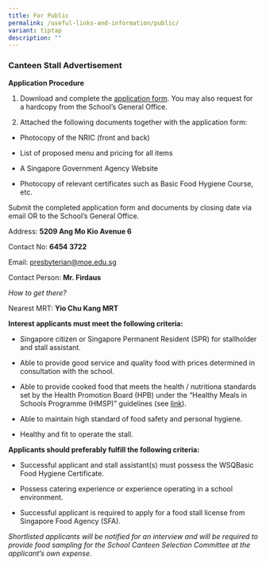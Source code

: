 ```yaml
---
title: For Public
permalink: /useful-links-and-information/public/
variant: tiptap
description: ""
---
```

<h3>Canteen Stall Advertisement</h3>
<p><strong>Application Procedure</strong>
</p>
<ol data-tight="true" class="tight">
<li>
<p>Download and complete the <a href="https://drive.google.com/file/d/14WgxeFqKwXL_agOJE1997EdAcUcEoHKS/view?usp=drive_link" rel="noopener noreferrer nofollow" target="_blank">application form</a>.
You may also request for a hardcopy from the School’s General Office.</p>
</li>
<li>
<p>Attached the following documents together with the application form:</p>
</li>
</ol>
<ul data-tight="true" class="tight">
<li>
<p>Photocopy of the NRIC (front and back)</p>
</li>
<li>
<p>List of proposed menu and pricing for all items</p>
</li>
<li>
<p>A Singapore Government Agency Website</p>
</li>
<li>
<p>Photocopy of relevant certificates such as Basic Food Hygiene Course,
etc.</p>
</li>
</ul>
<p></p>
<p>Submit the completed application form and documents by closing date via
email OR to the School’s General Office.</p>
<p>Address: <strong>5209 Ang Mo Kio Avenue 6</strong>
</p>
<p>Contact No: <strong>6454 3722</strong>
</p>
<p>Email: <a href="mailto:presbyterian@moe.edu.sg" rel="noopener noreferrer nofollow" target="_blank">presbyterian@moe.edu.sg</a>
</p>
<p>Contact Person: <strong>Mr. Firdaus</strong>
</p>
<p><em>How to get there?</em>
</p>
<p>Nearest MRT: <strong>Yio Chu Kang MRT</strong>
</p>
<p></p>
<p><strong>Interest applicants must meet the following criteria:</strong>
</p>
<ul data-tight="true" class="tight">
<li>
<p>Singapore citizen or Singapore Permanent Resident (SPR) for stallholder
and stall assistant.</p>
</li>
<li>
<p>Able to provide good service and quality food with prices determined in
consultation with the school.</p>
</li>
<li>
<p>Able to provide cooked food that meets the health / nutritiona standards
set by the Health Promotion Board (HPB) under the “Healthy Meals in Schools
Programme (HMSP)” guidelines (see <a href="https://www.hpb.gov.sg/schools/school-programmes/healthy-meals-in-schools-programme" rel="noopener noreferrer nofollow" target="_blank">link</a>).</p>
</li>
<li>
<p>Able to maintain high standard of food safety and personal hygiene.</p>
</li>
<li>
<p>Healthy and fit to operate the stall.</p>
</li>
</ul>
<p><strong>Applicants should preferably fulfill the following criteria:</strong>
</p>
<ul data-tight="true" class="tight">
<li>
<p>Successful applicant and stall assistant(s) must possess the WSQBasic
Food Hygiene Certificate.</p>
</li>
<li>
<p>Possess catering experience or experience operating in a school environment.</p>
</li>
<li>
<p>Successful applicant is required to apply for a food stall license from
Singapore Food Agency (SFA).</p>
</li>
</ul>
<p><em>Shortlisted applicants will be notified for an interview and will be required to provide food sampling for the School Canteen Selection Committee at the applicant’s own expense.</em>
</p>
<p></p>